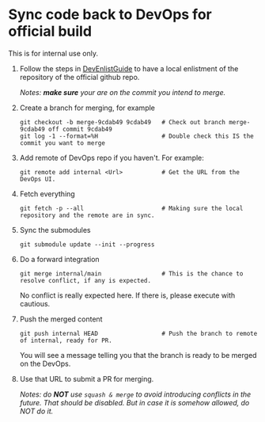 # Sync code back to DevOps for official build

This is for internal use only.

1. Follow the steps in [DevEnlistGuide](./DevEnlistGuide.md) to have a local enlistment of the repository of the official github repo.

   _Notes: **make sure** your are on the commit you intend to merge._

1. Create a branch for merging, for example

    ```shell
    git checkout -b merge-9cdab49 9cdab49   # Check out branch merge-9cdab49 off commit 9cdab49
    git log -1 --format=%H                  # Double check this IS the commit you want to merge
    ```

1. Add remote of DevOps repo if you haven't. For example:

    ```shell
    git remote add internal <Url>           # Get the URL from the DevOps UI.
    ```

1. Fetch everything

    ```shell
    git fetch -p --all                      # Making sure the local repository and the remote are in sync.
    ```

1. Sync the submodules

    ```shell
    git submodule update --init --progress
    ```

1. Do a forward integration

    ```shell
    git merge internal/main                 # This is the chance to resolve conflict, if any is expected.
    ```

    No conflict is really expected here. If there is, please execute with cautious.

1. Push the merged content

    ```shell
    git push internal HEAD                  # Push the branch to remote of internal, ready for PR.
    ```

    You will see a message telling you that the branch is ready to be merged on the DevOps.


1. Use that URL to submit a PR for merging.

    _Notes: do **NOT** use `squash & merge` to avoid introducing conflicts in the future. That should be disabled. But in case it is somehow allowed, do NOT do it._
